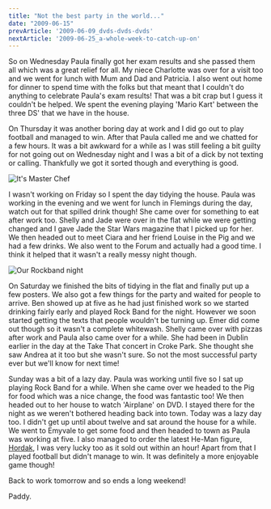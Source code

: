 ```yaml
---
title: "Not the best party in the world..."
date: "2009-06-15"
prevArticle: '2009-06-09_dvds-dvds-dvds'
nextArticle: '2009-06-25_a-whole-week-to-catch-up-on'
---
```

So on Wednesday Paula finally got her exam results and she passed them all which was a great relief for all. My niece Charlotte was over for a visit too and we went for lunch with Mum and Dad and Patricia. I also went out home for dinner to spend time with the folks but that meant that I couldn't do anything to celebrate Paula's exam results! That was a bit crap but I guess it couldn't be helped. We spent the evening playing 'Mario Kart' between the three DS' that we have in the house.

On Thursday it was another boring day at work and I did go out to play football and managed to win. After that Paula called me and we chatted for a few hours. It was a bit awkward for a while as I was still feeling a bit guilty for not going out on Wednesday night and I was a bit of a dick by not texting or calling. Thankfully we got it sorted though and everything is good.

![It's Master Chef](/images/P6140004.JPG "It's Master Chef")

I wasn't working on Friday so I spent the day tidying the house. Paula was working in the evening and we went for lunch in Flemings during the day, watch out for that spilled drink though! She came over for something to eat after work too. Shelly and Jade were over in the flat while we were getting changed and I gave Jade the Star Wars magazine that I picked up for her. We then headed out to meet Ciara and her friend Louise in the Pig and we had a few drinks. We also went to the Forum and actually had a good time. I think it helped that it wasn't a really messy night though.

![Our Rockband night](/images/P6160006.JPG "Our Rockband night")

On Saturday we finished the bits of tidying in the flat and finally put up a few posters. We also got a few things for the party and waited for people to arrive. Ben showed up at five as he had just finished work so we started drinking fairly early and played Rock Band for the night. However we soon started getting the texts that people wouldn't be turning up. Emer did come out though so it wasn't a complete whitewash. Shelly came over with pizzas after work and Paula also came over for a while. She had been in Dublin earlier in the day at the Take That concert in Croke Park. She thought she saw Andrea at it too but she wasn't sure. So not the most successful party ever but we'll know for next time!

Sunday was a bit of a lazy day. Paula was working until five so I sat up playing Rock Band for a while. When she came over we headed to the Pig for food which was a nice change, the food was fantastic too! We then headed out to her house to watch 'Airplane' on DVD. I stayed there for the night as we weren't bothered heading back into town. Today was a lazy day too. I didn't get up until about twelve and sat around the house for a while. We went to Emyvale to get some food and then headed to town as Paula was working at five. I also managed to order the latest He-Man figure, [Hordak](http://www.mattycollector.com/store/matty/en_US/DisplayProductDetailsPage/productID.120251400), I was very lucky too as it sold out within an hour! Apart from that I played football but didn't manage to win. It was definitely a more enjoyable game though!

Back to work tomorrow and so ends a long weekend!

Paddy.